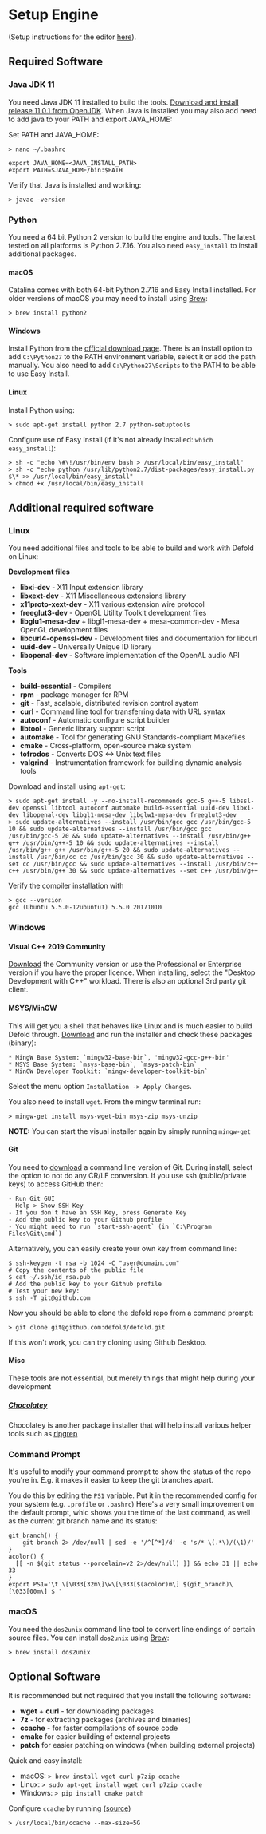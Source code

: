 # Setup Engine

(Setup instructions for the editor [here](/editor/README.md)).

## Required Software

### Java JDK 11

You need Java JDK 11 installed to build the tools. [Download and install release 11.0.1 from OpenJDK](https://jdk.java.net/archive/). When Java is installed you may also add need to add java to your PATH and export JAVA_HOME:

Set PATH and JAVA_HOME:

    > nano ~/.bashrc

    export JAVA_HOME=<JAVA_INSTALL_PATH>
    export PATH=$JAVA_HOME/bin:$PATH


Verify that Java is installed and working:

    > javac -version


### Python

You need a 64 bit Python 2 version to build the engine and tools. The latest tested on all platforms is Python 2.7.16. You also need `easy_install` to install additional packages.

#### macOS

Catalina comes with both 64-bit Python 2.7.16 and Easy Install installed. For older versions of macOS you may need to install using [Brew](https://brew.sh/):

    > brew install python2

#### Windows

Install Python from the [official download page](https://www.python.org/downloads/windows/). There is an install option to add `C:\Python27` to the PATH environment variable, select it or add the path manually. You also need to add `C:\Python27\Scripts` to the PATH to be able to use Easy Install.

#### Linux

Install Python using:

    > sudo apt-get install python 2.7 python-setuptools

Configure use of Easy Install (if it's not already installed: `which easy_install`):

    > sh -c "echo \#\!/usr/bin/env bash > /usr/local/bin/easy_install"
    > sh -c "echo python /usr/lib/python2.7/dist-packages/easy_install.py $\* >> /usr/local/bin/easy_install"
    > chmod +x /usr/local/bin/easy_install


## Additional required software

### Linux

You need additional files and tools to be able to build and work with Defold on Linux:

**Development files**
* **libxi-dev** - X11 Input extension library
* **libxext-dev** - X11 Miscellaneous extensions library
* **x11proto-xext-dev** - X11 various extension wire protocol
* **freeglut3-dev** - OpenGL Utility Toolkit development files
* **libglu1-mesa-dev** + libgl1-mesa-dev + mesa-common-dev - Mesa OpenGL development files
* **libcurl4-openssl-dev** - Development files and documentation for libcurl
* **uuid-dev** - Universally Unique ID library
* **libopenal-dev** - Software implementation of the OpenAL audio API

**Tools**
* **build-essential** - Compilers
* **rpm** - package manager for RPM
* **git** - Fast, scalable, distributed revision control system
* **curl** - Command line tool for transferring data with URL syntax
* **autoconf** - Automatic configure script builder
* **libtool** - Generic library support script
* **automake** - Tool for generating GNU Standards-compliant Makefiles
* **cmake** - Cross-platform, open-source make system
* **tofrodos** - Converts DOS <-> Unix text files
* **valgrind** - Instrumentation framework for building dynamic analysis tools

Download and install using `apt-get`:

    > sudo apt-get install -y --no-install-recommends gcc-5 g++-5 libssl-dev openssl libtool autoconf automake build-essential uuid-dev libxi-dev libopenal-dev libgl1-mesa-dev libglw1-mesa-dev freeglut3-dev
    > sudo update-alternatives --install /usr/bin/gcc gcc /usr/bin/gcc-5 10 && sudo update-alternatives --install /usr/bin/gcc gcc /usr/bin/gcc-5 20 && sudo update-alternatives --install /usr/bin/g++ g++ /usr/bin/g++-5 10 && sudo update-alternatives --install /usr/bin/g++ g++ /usr/bin/g++-5 20 && sudo update-alternatives --install /usr/bin/cc cc /usr/bin/gcc 30 && sudo update-alternatives --set cc /usr/bin/gcc && sudo update-alternatives --install /usr/bin/c++ c++ /usr/bin/g++ 30 && sudo update-alternatives --set c++ /usr/bin/g++

Verify the compiler installation with

    > gcc --version
    gcc (Ubuntu 5.5.0-12ubuntu1) 5.5.0 20171010

### Windows

#### Visual C++ 2019 Community

[Download](https://visualstudio.microsoft.com/vs/older-downloads/) the Community version or use the Professional or Enterprise version if you have the proper licence. When installing, select the "Desktop Development with C++" workload. There is also an optional 3rd party git client.

#### MSYS/MinGW

This will get you a shell that behaves like Linux and is much easier to build Defold through. [Download](http://www.mingw.org/download/installer) and run the installer and check these packages (binary):

	* MingW Base System: `mingw32-base-bin`, 'mingw32-gcc-g++-bin'
	* MSYS Base System: `msys-base-bin`, `msys-patch-bin`
    * MinGW Developer Toolkit: `mingw-developer-toolkit-bin`

Select the menu option `Installation -> Apply Changes`.

You also need to install `wget`. From the mingw terminal run:

	> mingw-get install msys-wget-bin msys-zip msys-unzip

**NOTE:** You can start the visual installer again by simply running `mingw-get`

#### Git

You need to [download](https://git-scm.com/download/win) a command line version of Git. During install, select the option to not do any CR/LF conversion. If you use ssh (public/private keys) to access GitHub then:

	- Run Git GUI
	- Help > Show SSH Key
	- If you don't have an SSH Key, press Generate Key
	- Add the public key to your Github profile
	- You might need to run `start-ssh-agent` (in `C:\Program Files\Git\cmd`)

Alternatively, you can easily create your own key from command line:

    $ ssh-keygen -t rsa -b 1024 -C "user@domain.com"
    # Copy the contents of the public file
    $ cat ~/.ssh/id_rsa.pub
    # Add the public key to your Github profile
    # Test your new key:
    $ ssh -T git@github.com

Now you should be able to clone the defold repo from a command prompt:

	> git clone git@github.com:defold/defold.git

If this won't work, you can try cloning using Github Desktop.

#### Misc

These tools are not essential, but merely things that might help during your development

##### [Chocolatey](https://chocolatey.org/docs/installation)

Chocolatey is another package installer that will help install various helper tools such as [ripgrep](https://github.com/BurntSushi/ripgrep)


### Command Prompt

It's useful to modify your command prompt to show the status of the repo you're in.
E.g. it makes it easier to keep the git branches apart.

You do this by editing the `PS1` variable. Put it in the recommended config for your system (e.g. `.profile` or `.bashrc`)
Here's a very small improvement on the default prompt, whic shows you the time of the last command, as well as the current git branch name and its status:

    git_branch() {
        git branch 2> /dev/null | sed -e '/^[^*]/d' -e 's/* \(.*\)/(\1)/'
    }
    acolor() {
      [[ -n $(git status --porcelain=v2 2>/dev/null) ]] && echo 31 || echo 33
    }
    export PS1='\t \[\033[32m\]\w\[\033[$(acolor)m\] $(git_branch)\[\033[00m\] $ '



### macOS

You need the `dos2unix` command line tool to convert line endings of certain source files. You can install `dos2unix` using [Brew](https://brew.sh/):

    > brew install dos2unix


## Optional Software

It is recommended but not required that you install the following software:

* **wget** + **curl** - for downloading packages
* **7z** - for extracting packages (archives and binaries)
* **ccache** - for faster compilations of source code
* **cmake** for easier building of external projects
* **patch** for easier patching on windows (when building external projects)

Quick and easy install:

* macOS: `> brew install wget curl p7zip ccache`
* Linux: `> sudo apt-get install wget curl p7zip ccache`
* Windows: `> pip install cmake patch`

Configure `ccache` by running ([source](https://ccache.samba.org/manual.html))

    > /usr/local/bin/ccache --max-size=5G
